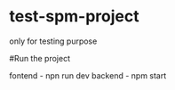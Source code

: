 # test-spm-project
 only for testing purpose


#Run the project

 fontend - npn run dev
 backend - npm start
